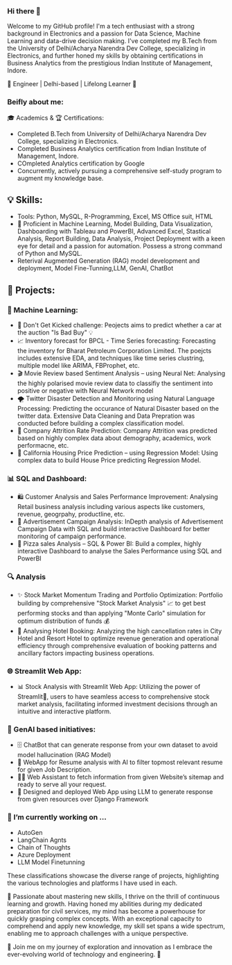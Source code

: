### Hi there 👋

Welcome to my GitHub profile! I'm a tech enthusiast with a strong background in Electronics and a passion for Data Science, Machine Learning and data-drive decision making. I've completed my B.Tech from the University of Delhi/Acharya Narendra Dev College, specializing in Electronics, and further honed my skills by obtaining certifications in Business Analytics from the prestigious Indian Institute of Management, Indore. 

👋 Engineer | Delhi-based | Lifelong Learner 🌱

<!--
**AnkitBaliyan1/AnkitBaliyan1** is a ✨ _special_ ✨ repository because its `README.md` (this file) appears on your GitHub profile.

Here are some ideas to get you started:

- 🔭 I’m currently working on ...
- 🌱 I’m currently learning ...
- 👯 I’m looking to collaborate on ...
- 🤔 I’m looking for help with ...
- 💬 Ask me about ...
- 📫 How to reach me: ...
- 😄 Pronouns: ...
- ⚡ Fun fact: ...
-->


### Beifly about me:


🎓 Academics & 🏆 Certifications:
- Completed B.Tech from University of Delhi/Acharya Narendra Dev College, specializing in Electronics. 
- Completed Business Analytics  certification from Indian Institute of Management, Indore.
- COmpleted Analytics certification by Google
- Concurrently, actively pursuing a comprehensive self-study program to augment my knowledge base.

## 💡 Skills:
- Tools: Python, MySQL, R-Programming, Excel, MS Office suit, HTML
- 🚀 Proficient in Machine Learning, Model Building, Data Visualization, Dashboarding with Tableau and PowerBI, Advanced Excel, Stastical Analysis, Report Building, Data Analysis, Project Deployment with a keen eye for detail and a passion for automation. Possess a strong command of Python and MySQL.
- Reterival Augmented Generation (RAG) model development and deployment, Model Fine-Tunning,LLM, GenAI, ChatBot

## 🔬 Projects:

### 🤖 Machine Learning:
- 🚗 Don't Get Kicked challenge: Peojects aims to predict whether a car at the auction "Is Bad Buy" 💡
- 📈 Inventory forecast for BPCL - Time Series forecasting: Forecasting the inventory for Bharat Petroleum Corporation Limited. The poejcts includes extensive EDA, and techniques like time series clustring, multiple model like ARIMA, FBProphet, etc.
- 🎬 Movie Review based Sentiment Analysis – using Neural Net: Analysing the highly polarised movie review data to classifiy the sentiment into positive or negative with Neural Network model
- 🌪️ Twitter Disaster Detection and Monitoring using Natural Language Processing: Predicting the occurance of Natural Disaster based on the twitter data. Extensive Data Cleaning and Data Prepration was conducted before building a complex classification model.
- 💼 Company Attrition Rate Prediction: Company Attrition was predicted based on highly complex data about demography, academics, work performacne, etc.
- 🏡 California Housing Price Prediction – using Regression Model: Using complex data to build House Price predicting Regression Model.

### 📊 SQL and Dashboard:
- 🛍️ Customer Analysis and Sales Performance Improvement: Analysing Retail business analysis including various aspects like customers, revenue, geogrpahy, productline, etc.
- 📢 Advertisement Campaign Analysis: InDepth analysis of Advertisement Campaign Data with SQL and build interactive Dashboard for better monitoring of campaign performance.
- 🍕 Pizza sales Analysis – SQL & Power BI: Build a complex, highly interactive Dashboard to analyse the Sales Performance using SQL and PowerBI

### 🔍 Analysis
- ✨ Stock Market Momentum Trading and Portfolio Optimization: Portfolio building by comprehensive "Stock Market Analysis" 📈 to get best performing stocks and than applying "Monte Carlo" simulation for optimum distribution of funds 💰
- 🏨 Analysing Hotel Booking: Analyzing the high cancellation rates in City Hotel and Resort Hotel to optimize revenue generation and operational efficiency through comprehensive evaluation of booking patterns and ancillary factors impacting business operations.

### 🌐 Streamlit Web App:
- 📊 Stock Analysis with Streamlit Web App: Utilizing the power of Streamlit📡, users to have seamless access to comprehensive stock market analysis, facilitating informed investment decisions through an intuitive and interactive platform.

### 🤖 GenAI based initiatives:
- 🗄️ ChatBot that can generate response from your own dataset to avoid model hallucination (RAG Model)
- 📝 WebApp for Resume analysis with AI to filter topmost relevant resume for given Job Description.
- 🕵️‍♂️ Web Assistant to fetch information from given Website’s sitemap and ready to serve all your request.
- 🚀 Designed and deployed Web App using LLM to generate response from given resources over Django Framework

### 🔭 I’m currently working on ...
- AutoGen
- LangChain Agnts
- Chain of Thoughts
- Azure Deployment
- LLM Model Finetunning

These classifications showcase the diverse range of projects, highlighting the various technologies and platforms I have used in each.




🔭 Passionate about mastering new skills, I thrive on the thrill of continuous learning and growth. Having honed my abilities during my dedicated preparation for civil services, my mind has become a powerhouse for quickly grasping complex concepts. With an exceptional capacity to comprehend and apply new knowledge, my skill set spans a wide spectrum, enabling me to approach challenges with a unique perspective.


🚀 Join me on my journey of exploration and innovation as I embrace the ever-evolving world of technology and engineering. 🌟





